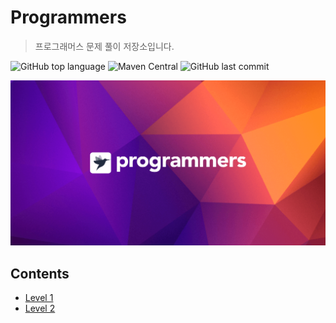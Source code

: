 # Programmers
> 프로그래머스 문제 풀이 저장소입니다.

![GitHub top language](https://img.shields.io/github/languages/top/Hyeon-Jun-Kim/Programmers.svg?color=darkgreen&logo=swift)  ![Maven Central](https://img.shields.io/maven-central/v/org.apache.maven.plugins/maven-compiler-plugin.svg?color=009900)  ![GitHub last commit](https://img.shields.io/github/last-commit/Hyeon-Jun-Kim/Programmers.svg?color=cc33ff) 

![background](./background.png)



## Contents

* [Level 1](https://github.com/Hyeon-Jun-Kim/Programmers/tree/main/Level%201)
* [Level 2](https://github.com/Hyeon-Jun-Kim/Programmers/tree/main/Level%202)
